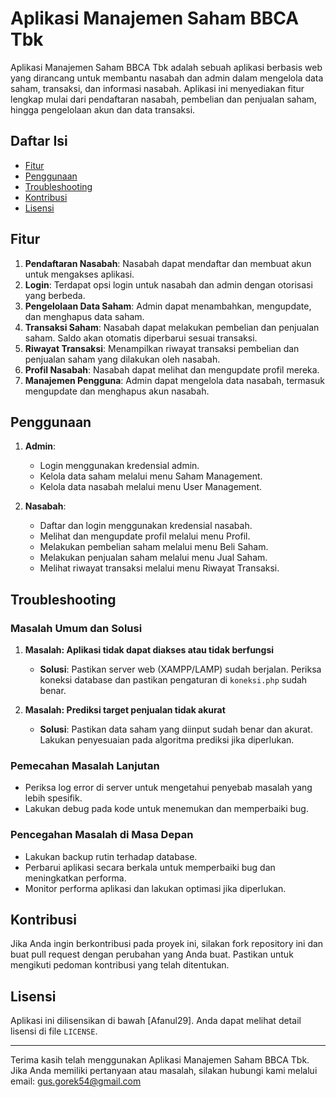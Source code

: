 # Aplikasi Manajemen Saham BBCA Tbk

Aplikasi Manajemen Saham BBCA Tbk adalah sebuah aplikasi berbasis web yang dirancang untuk membantu nasabah dan admin dalam mengelola data saham, transaksi, dan informasi nasabah. Aplikasi ini menyediakan fitur lengkap mulai dari pendaftaran nasabah, pembelian dan penjualan saham, hingga pengelolaan akun dan data transaksi.

## Daftar Isi

- [Fitur](#fitur)
- [Penggunaan](#penggunaan)
- [Troubleshooting](#troubleshooting)
- [Kontribusi](#kontribusi)
- [Lisensi](#lisensi)

## Fitur

1. **Pendaftaran Nasabah**: Nasabah dapat mendaftar dan membuat akun untuk mengakses aplikasi.
2. **Login**: Terdapat opsi login untuk nasabah dan admin dengan otorisasi yang berbeda.
3. **Pengelolaan Data Saham**: Admin dapat menambahkan, mengupdate, dan menghapus data saham.
4. **Transaksi Saham**: Nasabah dapat melakukan pembelian dan penjualan saham. Saldo akan otomatis diperbarui sesuai transaksi.
5. **Riwayat Transaksi**: Menampilkan riwayat transaksi pembelian dan penjualan saham yang dilakukan oleh nasabah.
6. **Profil Nasabah**: Nasabah dapat melihat dan mengupdate profil mereka.
7. **Manajemen Pengguna**: Admin dapat mengelola data nasabah, termasuk mengupdate dan menghapus akun nasabah.

## Penggunaan

1. **Admin**:
   - Login menggunakan kredensial admin.
   - Kelola data saham melalui menu Saham Management.
   - Kelola data nasabah melalui menu User Management.

2. **Nasabah**:
   - Daftar dan login menggunakan kredensial nasabah.
   - Melihat dan mengupdate profil melalui menu Profil.
   - Melakukan pembelian saham melalui menu Beli Saham.
   - Melakukan penjualan saham melalui menu Jual Saham.
   - Melihat riwayat transaksi melalui menu Riwayat Transaksi.

## Troubleshooting

### Masalah Umum dan Solusi

1. **Masalah: Aplikasi tidak dapat diakses atau tidak berfungsi**
   - **Solusi**: Pastikan server web (XAMPP/LAMP) sudah berjalan. Periksa koneksi database dan pastikan pengaturan di `koneksi.php` sudah benar.

2. **Masalah: Prediksi target penjualan tidak akurat**
   - **Solusi**: Pastikan data saham yang diinput sudah benar dan akurat. Lakukan penyesuaian pada algoritma prediksi jika diperlukan.

### Pemecahan Masalah Lanjutan

- Periksa log error di server untuk mengetahui penyebab masalah yang lebih spesifik.
- Lakukan debug pada kode untuk menemukan dan memperbaiki bug.

### Pencegahan Masalah di Masa Depan

- Lakukan backup rutin terhadap database.
- Perbarui aplikasi secara berkala untuk memperbaiki bug dan meningkatkan performa.
- Monitor performa aplikasi dan lakukan optimasi jika diperlukan.

## Kontribusi

Jika Anda ingin berkontribusi pada proyek ini, silakan fork repository ini dan buat pull request dengan perubahan yang Anda buat. Pastikan untuk mengikuti pedoman kontribusi yang telah ditentukan.

## Lisensi

Aplikasi ini dilisensikan di bawah [Afanul29]. Anda dapat melihat detail lisensi di file `LICENSE`.

---

Terima kasih telah menggunakan Aplikasi Manajemen Saham BBCA Tbk. Jika Anda memiliki pertanyaan atau masalah, silakan hubungi kami melalui email: gus.gorek54@gmail.com
